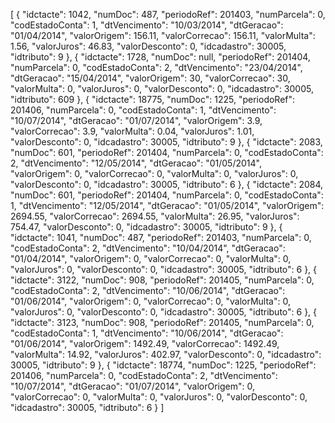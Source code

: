 [
    {
        "idctacte": 1042,
        "numDoc": 487,
        "periodoRef": 201403,
        "numParcela": 0,
        "codEstadoConta": 1,
        "dtVencimento": "10/03/2014",
        "dtGeracao": "01/04/2014",
        "valorOrigem": 156.11,
        "valorCorrecao": 156.11,
        "valorMulta": 1.56,
        "valorJuros": 46.83,
        "valorDesconto": 0,
        "idcadastro": 30005,
        "idtributo": 9
    },
    {
        "idctacte": 1728,
        "numDoc": null,
        "periodoRef": 201404,
        "numParcela": 0,
        "codEstadoConta": 2,
        "dtVencimento": "23/04/2014",
        "dtGeracao": "15/04/2014",
        "valorOrigem": 30,
        "valorCorrecao": 30,
        "valorMulta": 0,
        "valorJuros": 0,
        "valorDesconto": 0,
        "idcadastro": 30005,
        "idtributo": 609
    },
    {
        "idctacte": 18775,
        "numDoc": 1225,
        "periodoRef": 201406,
        "numParcela": 0,
        "codEstadoConta": 1,
        "dtVencimento": "10/07/2014",
        "dtGeracao": "01/07/2014",
        "valorOrigem": 3.9,
        "valorCorrecao": 3.9,
        "valorMulta": 0.04,
        "valorJuros": 1.01,
        "valorDesconto": 0,
        "idcadastro": 30005,
        "idtributo": 9
    },
    {
        "idctacte": 2083,
        "numDoc": 601,
        "periodoRef": 201404,
        "numParcela": 0,
        "codEstadoConta": 2,
        "dtVencimento": "12/05/2014",
        "dtGeracao": "01/05/2014",
        "valorOrigem": 0,
        "valorCorrecao": 0,
        "valorMulta": 0,
        "valorJuros": 0,
        "valorDesconto": 0,
        "idcadastro": 30005,
        "idtributo": 6
    },
    {
        "idctacte": 2084,
        "numDoc": 601,
        "periodoRef": 201404,
        "numParcela": 0,
        "codEstadoConta": 1,
        "dtVencimento": "12/05/2014",
        "dtGeracao": "01/05/2014",
        "valorOrigem": 2694.55,
        "valorCorrecao": 2694.55,
        "valorMulta": 26.95,
        "valorJuros": 754.47,
        "valorDesconto": 0,
        "idcadastro": 30005,
        "idtributo": 9
    },
    {
        "idctacte": 1041,
        "numDoc": 487,
        "periodoRef": 201403,
        "numParcela": 0,
        "codEstadoConta": 2,
        "dtVencimento": "10/04/2014",
        "dtGeracao": "01/04/2014",
        "valorOrigem": 0,
        "valorCorrecao": 0,
        "valorMulta": 0,
        "valorJuros": 0,
        "valorDesconto": 0,
        "idcadastro": 30005,
        "idtributo": 6
    },
    {
        "idctacte": 3122,
        "numDoc": 908,
        "periodoRef": 201405,
        "numParcela": 0,
        "codEstadoConta": 2,
        "dtVencimento": "10/06/2014",
        "dtGeracao": "01/06/2014",
        "valorOrigem": 0,
        "valorCorrecao": 0,
        "valorMulta": 0,
        "valorJuros": 0,
        "valorDesconto": 0,
        "idcadastro": 30005,
        "idtributo": 6
    },
    {
        "idctacte": 3123,
        "numDoc": 908,
        "periodoRef": 201405,
        "numParcela": 0,
        "codEstadoConta": 1,
        "dtVencimento": "10/06/2014",
        "dtGeracao": "01/06/2014",
        "valorOrigem": 1492.49,
        "valorCorrecao": 1492.49,
        "valorMulta": 14.92,
        "valorJuros": 402.97,
        "valorDesconto": 0,
        "idcadastro": 30005,
        "idtributo": 9
    },
    {
        "idctacte": 18774,
        "numDoc": 1225,
        "periodoRef": 201406,
        "numParcela": 0,
        "codEstadoConta": 2,
        "dtVencimento": "10/07/2014",
        "dtGeracao": "01/07/2014",
        "valorOrigem": 0,
        "valorCorrecao": 0,
        "valorMulta": 0,
        "valorJuros": 0,
        "valorDesconto": 0,
        "idcadastro": 30005,
        "idtributo": 6
    }
]